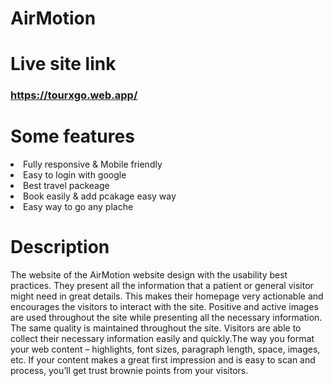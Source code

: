# AirMotion

# Live site link
  <h3><a href="https://tourxgo.web.app/">https://tourxgo.web.app/</a></h3>
  
# Some features
  <li>Fully responsive & Mobile friendly</li>
  <li>Easy to login with google</li>
  <li>Best travel packeage</li>
  <li>Book easily & add pcakage easy way</li>
  <li>Easy way to go any plache</li>
  
# Description
  <p>
  The website of the AirMotion website design with the usability best practices. They present all the information that a patient or general visitor might need in great details. This makes their homepage very actionable and encourages the visitors to interact with the site. Positive and active images are used throughout the site while presenting all the necessary information. The same quality is maintained throughout the site. Visitors are able to collect their necessary information easily and quickly.The way you format your web content – highlights, font sizes, paragraph length, space, images, etc. If your content makes a great first impression and is easy to scan and process, you’ll get trust brownie points from your visitors.
  </p>
